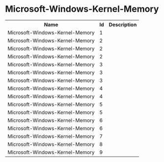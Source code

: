 # Microsoft-Windows-Kernel-Memory

<table>
<colgroup><col/><col/><col/></colgroup>
<tr><th>Name</th><th>Id</th><th>Description</th></tr>
<tr><td>Microsoft-Windows-Kernel-Memory</td><td>1</td><td></td></tr>
<tr><td>Microsoft-Windows-Kernel-Memory</td><td>2</td><td></td></tr>
<tr><td>Microsoft-Windows-Kernel-Memory</td><td>2</td><td></td></tr>
<tr><td>Microsoft-Windows-Kernel-Memory</td><td>2</td><td></td></tr>
<tr><td>Microsoft-Windows-Kernel-Memory</td><td>3</td><td></td></tr>
<tr><td>Microsoft-Windows-Kernel-Memory</td><td>3</td><td></td></tr>
<tr><td>Microsoft-Windows-Kernel-Memory</td><td>3</td><td></td></tr>
<tr><td>Microsoft-Windows-Kernel-Memory</td><td>4</td><td></td></tr>
<tr><td>Microsoft-Windows-Kernel-Memory</td><td>4</td><td></td></tr>
<tr><td>Microsoft-Windows-Kernel-Memory</td><td>5</td><td></td></tr>
<tr><td>Microsoft-Windows-Kernel-Memory</td><td>5</td><td></td></tr>
<tr><td>Microsoft-Windows-Kernel-Memory</td><td>6</td><td></td></tr>
<tr><td>Microsoft-Windows-Kernel-Memory</td><td>6</td><td></td></tr>
<tr><td>Microsoft-Windows-Kernel-Memory</td><td>7</td><td></td></tr>
<tr><td>Microsoft-Windows-Kernel-Memory</td><td>8</td><td></td></tr>
<tr><td>Microsoft-Windows-Kernel-Memory</td><td>9</td><td></td></tr>
</table>
